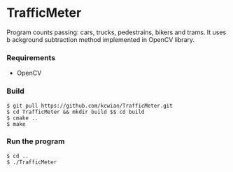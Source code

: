# TrafficMeter
Program counts passing: cars, trucks, pedestrains, bikers and trams. It uses b ackground subtraction method implemented in OpenCV library.

### Requirements
- OpenCV

### Build
``` console
$ git pull https://github.com/kcwian/TrafficMeter.git
$ cd TrafficMeter && mkdir build $$ cd build
$ cmake ..
$ make
```

### Run the program
```console
$ cd ..
$ ./TrafficMeter
```
